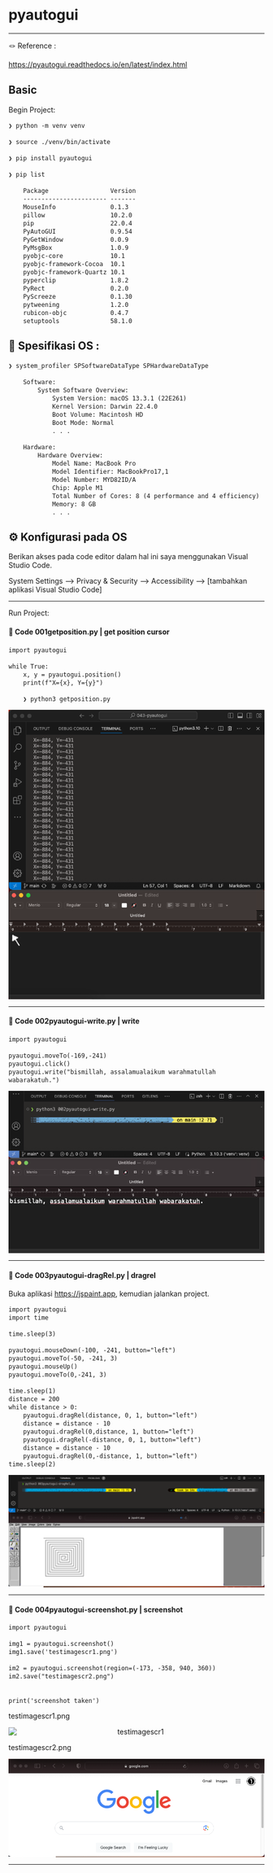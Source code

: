 # pyautogui

---

&#x1FAA2; Reference :

https://pyautogui.readthedocs.io/en/latest/index.html


## Basic

Begin Project:

    ❯ python -m venv venv

    ❯ source ./venv/bin/activate

    ❯ pip install pyautogui

    ❯ pip list

        Package                 Version
        ----------------------- -------
        MouseInfo               0.1.3
        pillow                  10.2.0
        pip                     22.0.4
        PyAutoGUI               0.9.54
        PyGetWindow             0.0.9
        PyMsgBox                1.0.9
        pyobjc-core             10.1
        pyobjc-framework-Cocoa  10.1
        pyobjc-framework-Quartz 10.1
        pyperclip               1.8.2
        PyRect                  0.2.0
        PyScreeze               0.1.30
        pytweening              1.2.0
        rubicon-objc            0.4.7
        setuptools              58.1.0


## &#x1F4D6; Spesifikasi OS :

    ❯ system_profiler SPSoftwareDataType SPHardwareDataType

        Software:
            System Software Overview:
                System Version: macOS 13.3.1 (22E261)
                Kernel Version: Darwin 22.4.0
                Boot Volume: Macintosh HD
                Boot Mode: Normal    
                . . .

        Hardware:
            Hardware Overview:
                Model Name: MacBook Pro
                Model Identifier: MacBookPro17,1
                Model Number: MYD82ID/A
                Chip: Apple M1
                Total Number of Cores: 8 (4 performance and 4 efficiency)
                Memory: 8 GB
                . . .

## &#x2699; Konfigurasi pada OS

Berikan akses pada code editor dalam hal ini saya menggunakan Visual Studio Code.

System Settings --> Privacy & Security --> Accessibility --> [tambahkan aplikasi Visual Studio Code]

---

Run Project:

#### &#x1F680; Code 001getposition.py | get position cursor

    import pyautogui

    while True:
        x, y = pyautogui.position()
        print(f"X={x}, Y={y}")

        ❯ python3 getposition.py

<p align="center">
    <img src="./gambar-petunjuk/ss_getposition_1.1.png" alt="ss_getposition_1.1" style="display: block; margin: 0 auto;">
</p>

---

#### &#x1F680; Code 002pyautogui-write.py | write

    import pyautogui

    pyautogui.moveTo(-169,-241)
    pyautogui.click()
    pyautogui.write("bismillah, assalamualaikum warahmatullah wabarakatuh.")

<p align="center">
    <img src="./gambar-petunjuk/ss_pyautogui_write_1.png" alt="ss_pyautogui_write_1" style="display: block; margin: 0 auto;">
</p>

---

#### &#x1F680; Code 003pyautogui-dragRel.py | dragrel

Buka aplikasi https://jspaint.app, kemudian jalankan project.


    import pyautogui
    import time

    time.sleep(3)

    pyautogui.mouseDown(-100, -241, button="left")
    pyautogui.moveTo(-50, -241, 3)
    pyautogui.mouseUp()
    pyautogui.moveTo(0,-241, 3)

    time.sleep(1)
    distance = 200
    while distance > 0:
        pyautogui.dragRel(distance, 0, 1, button="left")
        distance = distance - 10
        pyautogui.dragRel(0,distance, 1, button="left")
        pyautogui.dragRel(-distance, 0, 1, button="left")
        distance = distance - 10
        pyautogui.dragRel(0,-distance, 1, button="left")
    time.sleep(2)

<p align="center">
    <img src="./gambar-petunjuk/ss_pyautogui_dragrel_1.png" alt="ss_pyautogui_dragrel_1" style="display: block; margin: 0 auto;">
</p>

---

#### &#x1F680; Code 004pyautogui-screenshot.py | screenshot

    import pyautogui

    img1 = pyautogui.screenshot()
    img1.save('testimagescr1.png')

    im2 = pyautogui.screenshot(region=(-173, -358, 940, 360))
    im2.save("testimagescr2.png")


    print('screenshot taken')

testimagescr1.png
<p align="center">
    <img src="./gambar-petunjuk/testimagescr1.png" alt="testimagescr1" style="display: block; margin: 0 auto;">
</p>

testimagescr2.png
<p align="center">
    <img src="./gambar-petunjuk/testimagescr2.png" alt="testimagescr2" style="display: block; margin: 0 auto;">
</p>

---
